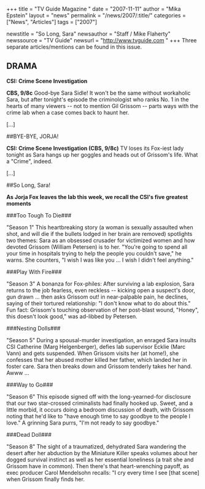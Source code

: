 +++
title = "TV Guide Magazine "
date = "2007-11-11"
author = "Mika Epstein"
layout = "news"
permalink = "/news/2007/:title/"
categories = ["News", "Articles"]
tags = ["2007"]

newstitle = "So Long, Sara"
newsauthor = "Staff / Mike Flaherty"
newssource = "TV Guide"
newsurl = "http://www.tvguide.com "
+++
Three separate articles/mentions can be found in this issue.

## DRAMA

**CSI: Crime Scene Investigation**  
  
**CBS, 9/8c** Good-bye Sara Sidle! It won't be the same without workaholic Sara, but after tonight's episode the criminologist who ranks No. 1 in the hearts of many viewers -- not to mention Gil Grissom -- parts ways with the crime lab when a case comes back to haunt her.

[...]

##BYE-BYE, JORJA!

**CSI: Crime Scene Investigation (CBS, 9/8c)** TV loses its Fox-iest lady tonight as Sara hangs up her goggles and heads out of Grissom's life. What a "Crime", indeed.

[...]

##So Long, Sara!

**As Jorja Fox leaves the lab this week, we recall the CSI's five greatest moments**

###Too Tough To Die###  

"Season 1" This heartbreaking story (a woman is sexually assaulted when shot, and will die if the bullets lodged in her brain are removed) spotlights two themes: Sara as an obsessed crusader for victimized women and how devoted Grissom (William Petersen) is to her. "You're going to spend all your time in hospitals trying to help the people you couldn't save," he warns. She counters, "I wish I was like you ... I wish I didn't feel anything."

###Play With Fire###  

"Season 3" A bonanza for Fox-philes: After surviving a lab explosion, Sara returns to the job fearless, even reckless -- kicking open a suspect's door, gun drawn ... then asks Grissom out! in near-palpable pain, he declines, saying of their tortured relationship: "I don't know what to do about this." Fun fact: Grissom's touching observation of her post-blast wound, "Honey", this doesn't look good," was ad-libbed by Petersen.

###Nesting Dolls###  

"Season 5" During a spousal-murder investigation, an enraged Sara insults CSI Catherine (Marg Helgenberger), defies lab supervisor Ecklie (Marc Vann) and gets suspended. When Grissom visits her (at home!), she confesses that her abused mother killed her father, which landed her in foster care. Sara then breaks down and Grissom tenderly takes her hand. Awww ...

###Way to Go###  

"Season 6" This episode signed off with the long-yearned-for disclosure that our two star-crossed criminalists had finally hooked up. Sweet, and a little morbid, it occurs doing a bedroom discussion of death, with Grissom noting that he'd like to "have enough time to say goodbye to the people I love." A grinning Sara purrs, "I'm not ready to say goodbye."

###Dead Doll###  

"Season 8" The sight of a traumatized, dehydrated Sara wandering the desert after her abduction by the Miniature Killer speaks volumes about her dogged survival instinct as well as her essential loneliness (a trait she and Grissom have in common). Then there's that heart-wrenching payoff, as exec producer Carol Mendelsohn recalls: "I cry every time I see [that scene] when Grissom finally finds her.

